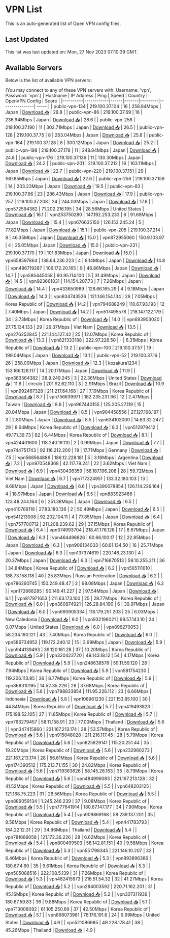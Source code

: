 # VPN List

This is an auto-generated list of Open VPN config files.

## Last Updated

This list was last updated on: Mon, 27 Nov 2023 07:10:39 GMT.

## Available Servers

Below is the list of available VPN servers:

(You may connect to any of these VPN servers with: Username: 'vpn', Password: 'vpn'.)
| Hostname | IP Address | Ping | Speed | Country | OpenVPN Config | Score |
|----------|------------|------|-------|---------|----------------| ----- |
| public-vpn-134 | 219.100.37.104 | 16 | 258.84Mbps | Japan | [Download 📥](./configs/server_0_JP.ovpn) | 29.8 |
| public-vpn-86 | 219.100.37.69 | 16 | 236.94Mbps | Japan | [Download 📥](./configs/server_1_JP.ovpn) | 28.6 |
| public-vpn-258 | 219.100.37.190 | 11 | 302.71Mbps | Japan | [Download 📥](./configs/server_2_JP.ovpn) | 26.5 |
| public-vpn-128 | 219.100.37.75 | 8 | 263.04Mbps | Japan | [Download 📥](./configs/server_3_JP.ovpn) | 25.8 |
| public-vpn-164 | 219.100.37.128 | 8 | 300.12Mbps | Japan | [Download 📥](./configs/server_4_JP.ovpn) | 25.2 |
| public-vpn-198 | 219.100.37.178 | 11 | 248.84Mbps | Japan | [Download 📥](./configs/server_5_JP.ovpn) | 24.8 |
| public-vpn-176 | 219.100.37.136 | 11 | 130.30Mbps | Japan | [Download 📥](./configs/server_6_JP.ovpn) | 24.2 |
| public-vpn-201 | 219.100.37.212 | 16 | 163.11Mbps | Japan | [Download 📥](./configs/server_7_JP.ovpn) | 22.7 |
| public-vpn-220 | 219.100.37.151 | 29 | 160.85Mbps | Japan | [Download 📥](./configs/server_8_JP.ovpn) | 22.6 |
| public-vpn-256 | 219.100.37.159 | 14 | 203.23Mbps | Japan | [Download 📥](./configs/server_9_JP.ovpn) | 19.5 |
| public-vpn-83 | 219.100.37.66 | 23 | 286.43Mbps | Japan | [Download 📥](./configs/server_10_JP.ovpn) | 17.9 |
| public-vpn-257 | 219.100.37.208 | 24 | 244.03Mbps | Japan | [Download 📥](./configs/server_11_JP.ovpn) | 17.8 |
| vpn572594382 | 71.202.216.195 | 34 | 28.56Mbps | United States | [Download 📥](./configs/server_12_US.ovpn) | 16.1 |
| vpn253750280 | 147.192.253.233 | 6 | 91.69Mbps | Japan | [Download 📥](./configs/server_13_JP.ovpn) | 15.4 |
| vpn676635150 | 126.153.245.24 | 5 | 77.82Mbps | Japan | [Download 📥](./configs/server_14_JP.ovpn) | 15.1 |
| public-vpn-205 | 219.100.37.214 | 8 | 46.35Mbps | Japan | [Download 📥](./configs/server_15_JP.ovpn) | 15.0 |
| vpn872955060 | 150.9.103.97 | 4 | 25.05Mbps | Japan | [Download 📥](./configs/server_16_JP.ovpn) | 15.0 |
| public-vpn-231 | 219.100.37.170 | 19 | 101.83Mbps | Japan | [Download 📥](./configs/server_17_JP.ovpn) | 15.0 |
| vpn658597864 | 138.64.236.223 | 4 | 8.14Mbps | Japan | [Download 📥](./configs/server_18_JP.ovpn) | 14.8 |
| vpn486719287 | 106.172.20.165 | 9 | 46.86Mbps | Japan | [Download 📥](./configs/server_19_JP.ovpn) | 14.7 |
| vpn585445058 | 60.95.114.100 | 5 | 31.49Mbps | Japan | [Download 📥](./configs/server_20_JP.ovpn) | 14.5 |
| vpn923661831 | 114.154.207.73 | 7 | 7.26Mbps | Japan | [Download 📥](./configs/server_21_JP.ovpn) | 14.4 |
| vpn433650989 | 126.66.165.29 | 4 | 9.18Mbps | Japan | [Download 📥](./configs/server_22_JP.ovpn) | 14.3 |
| vpn834743536 | 121.146.154.134 | 26 | 7.05Mbps | Korea Republic of | [Download 📥](./configs/server_23_KR.ovpn) | 14.2 |
| vpn794688249 | 110.67.93.193 | 12 | 7.40Mbps | Japan | [Download 📥](./configs/server_24_JP.ovpn) | 14.2 |
| vpn517495578 | 218.147.122.179 | 34 | 3.73Mbps | Korea Republic of | [Download 📥](./configs/server_25_KR.ovpn) | 14.0 |
| vpn693903020 | 27.75.134.133 | 29 | 29.37Mbps | Viet Nam | [Download 📥](./configs/server_26_VN.ovpn) | 13.5 |
| vpn276252845 | 221.144.127.42 | 25 | 12.07Mbps | Korea Republic of | [Download 📥](./configs/server_27_KR.ovpn) | 13.3 |
| vpn821333188 | 222.97.226.50 | - | 6.31Mbps | Korea Republic of | [Download 📥](./configs/server_28_KR.ovpn) | 13.2 |
| public-vpn-100 | 219.100.37.57 | 19 | 199.04Mbps | Japan | [Download 📥](./configs/server_29_JP.ovpn) | 13.1 |
| public-vpn-52 | 219.100.37.16 | 26 | 258.00Mbps | Japan | [Download 📥](./configs/server_30_JP.ovpn) | 12.3 |
| kozakura1234 | 153.166.128.117 | 14 | 20.17Mbps | Japan | [Download 📥](./configs/server_31_JP.ovpn) | 11.9 |
| vpn383564382 | 38.9.249.245 | 3 | 22.36Mbps | United States | [Download 📥](./configs/server_32_US.ovpn) | 11.6 |
| circulo | 201.92.62.110 | 3 | 2.91Mbps | Brazil | [Download 📥](./configs/server_33_BR.ovpn) | 10.9 |
| vpn992467328 | 211.217.64.168 | 27 | 7.19Mbps | Korea Republic of | [Download 📥](./configs/server_34_KR.ovpn) | 8.7 |
| vpn756639971 | 182.235.231.66 | 12 | 2.47Mbps | Taiwan | [Download 📥](./configs/server_35_TW.ovpn) | 8.6 |
| vpn967440155 | 125.205.27.119 | 15 | 20.04Mbps | Japan | [Download 📥](./configs/server_36_JP.ovpn) | 8.5 |
| vpn904458556 | 27.127.168.197 | 3 | 2.80Mbps | Japan | [Download 📥](./configs/server_37_JP.ovpn) | 8.5 |
| vpn634102000 | 14.63.32.247 | 29 | 8.64Mbps | Korea Republic of | [Download 📥](./configs/server_38_KR.ovpn) | 8.3 |
| vpn512979412 | 49.171.39.73 | 82 | 6.44Mbps | Korea Republic of | [Download 📥](./configs/server_39_KR.ovpn) | 8.1 |
| vpn424401600 | 118.240.19.110 | 2 | 0.99Mbps | Japan | [Download 📥](./configs/server_40_JP.ovpn) | 7.7 |
| vpn744751743 | 92.116.212.200 | 18 | 17.71Mbps | Germany | [Download 📥](./configs/server_41_DE.ovpn) | 7.5 |
| vpn568564886 | 186.12.228.181 | 5 | 3.16Mbps | Argentina | [Download 📥](./configs/server_42_AR.ovpn) | 7.2 |
| vpn970548368 | 42.117.79.241 | 22 | 3.62Mbps | Viet Nam | [Download 📥](./configs/server_43_VN.ovpn) | 6.9 |
| vpn430436359 | 58.187.196.208 | 28 | 59.72Mbps | Viet Nam | [Download 📥](./configs/server_44_VN.ovpn) | 6.7 |
| vpn717324951 | 133.32.180.103 | 13 | 9.68Mbps | Japan | [Download 📥](./configs/server_45_JP.ovpn) | 6.6 |
| vpn390078854 | 126.114.226.164 | 4 | 18.97Mbps | Japan | [Download 📥](./configs/server_46_JP.ovpn) | 6.5 |
| vpn883923466 | 123.48.244.164 | 6 | 251.38Mbps | Japan | [Download 📥](./configs/server_47_JP.ovpn) | 6.5 |
| vpn410766118 | 27.83.180.136 | 2 | 50.49Mbps | Japan | [Download 📥](./configs/server_48_JP.ovpn) | 6.5 |
| vpn541213008 | 92.202.104.11 | 4 | 77.85Mbps | Japan | [Download 📥](./configs/server_49_JP.ovpn) | 6.4 |
| vpn757700712 | 211.208.239.62 | 29 | 37.15Mbps | Korea Republic of | [Download 📥](./configs/server_50_KR.ovpn) | 6.4 |
| vpn374993704 | 218.41.176.128 | 17 | 8.67Mbps | Japan | [Download 📥](./configs/server_51_JP.ovpn) | 6.3 |
| vpn464496826 | 60.66.100.17 | 12 | 22.85Mbps | Japan | [Download 📥](./configs/server_52_JP.ovpn) | 6.3 |
| vpn906134033 | 60.61.134.50 | 16 | 25.71Mbps | Japan | [Download 📥](./configs/server_53_JP.ovpn) | 6.3 |
| vpn137374619 | 220.146.23.130 | 4 | 20.37Mbps | Japan | [Download 📥](./configs/server_54_JP.ovpn) | 6.3 |
| vpn716870513 | 59.10.255.211 | 36 | 34.84Mbps | Korea Republic of | [Download 📥](./configs/server_55_KR.ovpn) | 6.2 |
| vpn565111610 | 188.73.158.118 | 40 | 25.83Mbps | Russian Federation | [Download 📥](./configs/server_56_RU.ovpn) | 6.2 |
| vpn786290745 | 150.249.48.47 | 2 | 98.08Mbps | Japan | [Download 📥](./configs/server_57_JP.ovpn) | 6.2 |
| vpn172668285 | 90.149.41.227 | 2 | 97.54Mbps | Japan | [Download 📥](./configs/server_58_JP.ovpn) | 6.1 |
| vpn817971653 | 211.63.173.100 | 25 | 28.77Mbps | Korea Republic of | [Download 📥](./configs/server_59_KR.ovpn) | 6.0 |
| vpn360874921 | 126.28.84.190 | 6 | 39.97Mbps | Japan | [Download 📥](./configs/server_60_JP.ovpn) | 6.0 |
| vpn690905334 | 118.179.251.203 | 25 | 6.03Mbps | New Caledonia | [Download 📥](./configs/server_61_NC.ovpn) | 6.0 |
| vpn932196021 | 99.57.143.10 | 24 | 0.07Mbps | United States | [Download 📥](./configs/server_62_US.ovpn) | 6.0 |
| vpn896270053 | 58.234.190.121 | 43 | 7.40Mbps | Korea Republic of | [Download 📥](./configs/server_63_KR.ovpn) | 6.0 |
| vpn586734952 | 119.172.240.12 | 15 | 3.99Mbps | Japan | [Download 📥](./configs/server_64_JP.ovpn) | 5.9 |
| vpn944139493 | 39.120.161.28 | 37 | 10.20Mbps | Korea Republic of | [Download 📥](./configs/server_65_KR.ovpn) | 5.9 |
| vpn320422720 | 49.143.18.12 | 54 | 4.17Mbps | Korea Republic of | [Download 📥](./configs/server_66_KR.ovpn) | 5.9 |
| vpn248638578 | 59.11.59.120 | 28 | 7.94Mbps | Korea Republic of | [Download 📥](./configs/server_67_KR.ovpn) | 5.9 |
| vpn581754230 | 119.206.113.95 | 36 | 8.77Mbps | Korea Republic of | [Download 📥](./configs/server_68_KR.ovpn) | 5.9 |
| vpn368310195 | 14.52.35.226 | 28 | 37.68Mbps | Korea Republic of | [Download 📥](./configs/server_69_KR.ovpn) | 5.8 |
| vpn798833854 | 111.95.226.112 | 23 | 6.66Mbps | Indonesia | [Download 📥](./configs/server_70_ID.ovpn) | 5.8 |
| vpn108961230 | 221.153.85.100 | 30 | 44.84Mbps | Korea Republic of | [Download 📥](./configs/server_71_KR.ovpn) | 5.7 |
| vpn419493823 | 175.198.52.105 | 27 | 11.85Mbps | Korea Republic of | [Download 📥](./configs/server_72_KR.ovpn) | 5.7 |
| vpn763279457 | 58.11.158.91 | 23 | 77.00Mbps | Thailand | [Download 📥](./configs/server_73_TH.ovpn) | 5.6 |
| vpn347415860 | 221.167.213.174 | 28 | 53.57Mbps | Korea Republic of | [Download 📥](./configs/server_74_KR.ovpn) | 5.6 |
| vpn915048028 | 211.216.117.45 | 28 | 5.79Mbps | Korea Republic of | [Download 📥](./configs/server_75_KR.ovpn) | 5.6 |
| vpn825829141 | 115.20.251.44 | 35 | 19.20Mbps | Korea Republic of | [Download 📥](./configs/server_76_KR.ovpn) | 5.6 |
| vpn232960273 | 221.167.213.174 | 28 | 56.61Mbps | Korea Republic of | [Download 📥](./configs/server_77_KR.ovpn) | 5.6 |
| vpn174390512 | 175.213.71.155 | 30 | 24.82Mbps | Korea Republic of | [Download 📥](./configs/server_78_KR.ovpn) | 5.6 |
| vpn719363626 | 58.145.28.163 | 35 | 8.79Mbps | Korea Republic of | [Download 📥](./configs/server_79_KR.ovpn) | 5.6 |
| vpn484996083 | 221.167.213.128 | 32 | 41.52Mbps | Korea Republic of | [Download 📥](./configs/server_80_KR.ovpn) | 5.5 |
| vpn648203125 | 121.168.75.223 | 31 | 26.56Mbps | Korea Republic of | [Download 📥](./configs/server_81_KR.ovpn) | 5.5 |
| vpn889059134 | 1.245.246.239 | 37 | 9.08Mbps | Korea Republic of | [Download 📥](./configs/server_82_KR.ovpn) | 5.5 |
| vpn777641914 | 180.67.147.177 | 34 | 7.90Mbps | Korea Republic of | [Download 📥](./configs/server_83_KR.ovpn) | 5.4 |
| vpn909869168 | 58.239.137.201 | 35 | 9.58Mbps | Korea Republic of | [Download 📥](./configs/server_84_KR.ovpn) | 5.4 |
| vpn441783793 | 184.22.12.31 | 29 | 34.96Mbps | Thailand | [Download 📥](./configs/server_85_TH.ovpn) | 5.4 |
| vpn781689058 | 121.172.36.226 | 28 | 6.62Mbps | Korea Republic of | [Download 📥](./configs/server_86_KR.ovpn) | 5.4 |
| vpn800499503 | 58.142.81.151 | 40 | 9.58Mbps | Korea Republic of | [Download 📥](./configs/server_87_KR.ovpn) | 5.3 |
| vpn551798345 | 221.146.10.207 | 32 | 6.46Mbps | Korea Republic of | [Download 📥](./configs/server_88_KR.ovpn) | 5.3 |
| vpn893896386 | 180.67.4.60 | 35 | 9.61Mbps | Korea Republic of | [Download 📥](./configs/server_89_KR.ovpn) | 5.3 |
| vpn505088516 | 222.108.5.139 | 31 | 7.26Mbps | Korea Republic of | [Download 📥](./configs/server_90_KR.ovpn) | 5.3 |
| vpn482415973 | 218.51.54.32 | 32 | 41.27Mbps | Korea Republic of | [Download 📥](./configs/server_91_KR.ovpn) | 5.2 |
| vpn284003592 | 220.71.162.201 | 31 | 45.16Mbps | Korea Republic of | [Download 📥](./configs/server_92_KR.ovpn) | 5.2 |
| vpn307311939 | 180.67.59.83 | 36 | 9.88Mbps | Korea Republic of | [Download 📥](./configs/server_93_KR.ovpn) | 5.1 |
| vpn713008092 | 61.105.250.69 | 37 | 42.50Mbps | Korea Republic of | [Download 📥](./configs/server_94_KR.ovpn) | 5.1 |
| vpn898073961 | 76.176.191.6 | 24 | 9.99Mbps | United States | [Download 📥](./configs/server_95_US.ovpn) | 4.9 |
| vpn521086985 | 49.228.178.41 | 38 | 45.26Mbps | Thailand | [Download 📥](./configs/server_96_TH.ovpn) | 4.9 |
